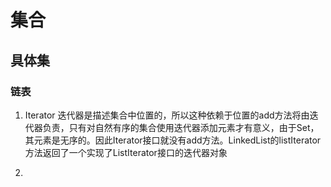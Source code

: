 # 集合

## 具体集

### 链表

1. Iterator 迭代器是描述集合中位置的，所以这种依赖于位置的add方法将由迭代器负责，只有对自然有序的集合使用迭代器添加元素才有意义，由于Set，其元素是无序的。因此Iterator接口就没有add方法。LinkedList的listIterator方法返回了一个实现了ListIterator接口的迭代器对象

2.
